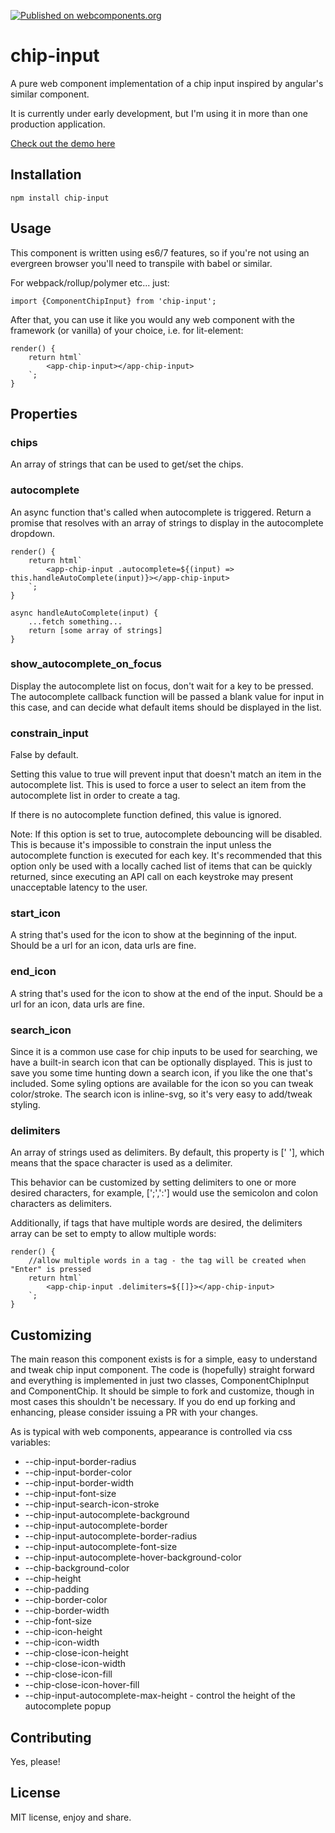 [![Published on webcomponents.org](https://img.shields.io/badge/webcomponents.org-published-blue.svg)](https://www.webcomponents.org/element/claytongulick/chip-input)

# chip-input
A pure web component implementation of a chip input inspired by angular's similar component.

It is currently under early development, but I'm using it in more than one production application.

[Check out the demo here](https://claytongulick.github.io/chip-input/index.html)


## Installation
```
npm install chip-input
```

## Usage
This component is written using es6/7 features, so if you're not using an evergreen browser you'll need to transpile with babel or similar.

For webpack/rollup/polymer etc... just:
```
import {ComponentChipInput} from 'chip-input';
```

After that, you can use it like you would any web component with the framework (or vanilla) of your choice, i.e. for lit-element:

```
render() {
    return html`
        <app-chip-input></app-chip-input>
    `;
}
```

## Properties
### chips
An array of strings that can be used to get/set the chips.

### autocomplete
An async function that's called when autocomplete is triggered. Return a promise that resolves with an array of strings to display in the
autocomplete dropdown.
```
render() {
    return html`
        <app-chip-input .autocomplete=${(input) => this.handleAutoComplete(input)}></app-chip-input>
    `;
}

async handleAutoComplete(input) {
    ...fetch something...
    return [some array of strings]
}
```

### show_autocomplete_on_focus
Display the autocomplete list on focus, don't wait for a key to be pressed. The autocomplete callback function will be passed a blank
value for input in this case, and can decide what default items should be displayed in the list.

### constrain_input
False by default.

Setting this value to true will prevent input that doesn't match an item in the autocomplete list. This is used to force
a user to select an item from the autocomplete list in order to create a tag.

If there is no autocomplete function defined, this value is ignored.

Note: If this option is set to true, autocomplete debouncing will be disabled. This is because it's impossible to constrain the input unless the autocomplete function is executed for each key. It's recommended that this option only be used with a locally cached list of items that can be quickly returned, since executing an API call on each keystroke may present unacceptable latency to the user.

### start_icon
A string that's used for the icon to show at the beginning of the input. Should be a url for an icon, data urls are fine.

### end_icon
A string that's used for the icon to show at the end of the input. Should be a url for an icon, data urls are fine.

### search_icon
Since it is a common use case for chip inputs to be used for searching, we have a built-in search icon that can be optionally displayed. This is just to save you some time hunting down a search icon, if you like the one that's included. Some syling options are available for the icon so you can tweak color/stroke. The search icon is inline-svg, so it's very easy to add/tweak styling.

### delimiters
An array of strings used as delimiters. By default, this property is [' '], which means that the space character is used as a delimiter.

This behavior can be customized by setting delimiters to one or more desired characters, for example, [';',':'] would use the semicolon and colon characters as delimiters.

Additionally, if tags that have multiple words are desired, the delimiters array can be set to empty to allow multiple words:

```
render() {
    //allow multiple words in a tag - the tag will be created when "Enter" is pressed
    return html`
        <app-chip-input .delimiters=${[]}></app-chip-input>
    `;
}

```

## Customizing
The main reason this component exists is for a simple, easy to understand and tweak chip input component. The code is (hopefully) straight forward and everything is implemented in just two classes, ComponentChipInput and ComponentChip. It should be simple to fork and customize, though in most cases this shouldn't be necessary. If you do end up forking and enhancing, please consider issuing a PR with your changes.

As is typical with web components, appearance is controlled via css variables:
* --chip-input-border-radius
* --chip-input-border-color
* --chip-input-border-width
* --chip-input-font-size
* --chip-input-search-icon-stroke
* --chip-input-autocomplete-background
* --chip-input-autocomplete-border
* --chip-input-autocomplete-border-radius
* --chip-input-autocomplete-font-size
* --chip-input-autocomplete-hover-background-color
* --chip-background-color
* --chip-height
* --chip-padding
* --chip-border-color
* --chip-border-width
* --chip-font-size
* --chip-icon-height
* --chip-icon-width
* --chip-close-icon-height
* --chip-close-icon-width
* --chip-close-icon-fill
* --chip-close-icon-hover-fill
* --chip-input-autocomplete-max-height - control the height of the autocomplete popup

## Contributing
Yes, please! 

## License
MIT license, enjoy and share.
